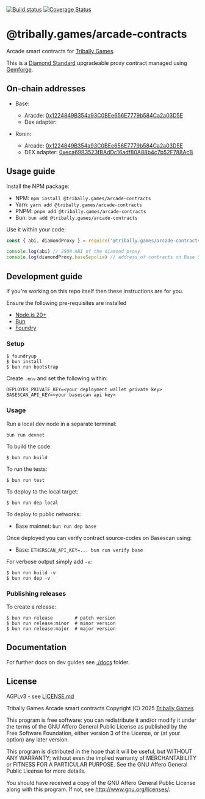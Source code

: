 [![Build status](https://github.com/tribally-games/arcade-contracts/actions/workflows/ci.yml/badge.svg?branch=main)](https://github.com/Tribally-Games/arcade-contracts/actions/workflows/ci.yml)
[![Coverage Status](https://coveralls.io/repos/github/Tribally-Games/arcade-contracts/badge.svg?branch=main)](https://coveralls.io/github/Tribally-Games/arcade-contracts?branch=main)

# @tribally.games/arcade-contracts

Arcade smart contracts for [Tribally Games](https://tribally.games).

This is a [Diamond Standard](https://eips.ethereum.org/EIPS/eip-2535) upgradeable proxy contract managed using [Gemforge](https://gemforge.xyz/).

## On-chain addresses

* Base:
  * Aracde: [0x1224849B354a93C0BEe656E7779b584Ca2a03D5E](https://basescan.org/address/0x1224849B354a93C0BEe656E7779b584Ca2a03D5E)
  * Dex adapter: 

* Ronin:
  * Arcade: [0x1224849B354a93C0BEe656E7779b584Ca2a03D5E](https://basescan.org/address/0x1224849B354a93C0BEe656E7779b584Ca2a03D5E)
  * DEX adapter: [0xeca69B3523fBAdDc16adf80A88b4c7b52F788AcB](https://app.roninchain.com/address/0xeca69b3523fbaddc16adf80a88b4c7b52f788acb)

## Usage guide

Install the NPM package:

* NPM: `npm install @tribally.games/arcade-contracts`
* Yarn: `yarn add @tribally.games/arcade-contracts`
* PNPM: `pnpm add @tribally.games/arcade-contracts`
* Bun: `bun add @tribally.games/arcade-contracts`

Use it within your code:

```js
const { abi, diamondProxy } = require('@tribally.games/arcade-contracts');

console.log(abi) // JSON ABI of the diamond proxy
console.log(diamondProxy.baseSepolia) // address of contracts on Base Sepolia
```

## Development guide

If you're working on this repo itself then these instructions are for you.

Ensure the following pre-requisites are installed

* [Node.js 20+](https://nodejs.org)
* [Bun](https://bun.sh/)
* [Foundry](https://github.com/foundry-rs/foundry/blob/master/README.md)

### Setup

```shell
$ foundryup
$ bun install
$ bun run bootstrap
```

Create `.env` and set the following within:

```
DEPLOYER_PRIVATE_KEY=<your deployment wallet private key>
BASESCAN_API_KEY=<your basescan api key>
```

### Usage

Run a local dev node in a separate terminal:

```shell
bun run devnet
```

To build the code:

```shell
$ bun run build
```

To run the tests:

```shell
$ bun run test
```

To deploy to the local target:

```shell
$ bun run dep local
```

To deploy to public networks:

* Base mainnet: `bun run dep base`

Once deployed you can verify contract source-codes on Basescan using:

* Base: `ETHERSCAN_API_KEY=... bun run verify base`

For verbose output simply add `-v`:

```shell
$ bun run build -v
$ bun run dep -v
```

### Publishing releases

To create a release:

```shell
$ bun run release        # patch version
$ bun run release:minor  # minor version
$ bun run release:major  # major version
```

## Documentation

For further docs on dev guides see [./docs](./docs) folder.


## License

AGPLv3 - see [LICENSE.md](LICENSE.md)

Tribally Games Arcade smart contracts
Copyright (C) 2025  [Tribally Games](https://tribally.games)

This program is free software: you can redistribute it and/or modify
it under the terms of the GNU Affero General Public License as published by
the Free Software Foundation, either version 3 of the License, or
(at your option) any later version.

This program is distributed in the hope that it will be useful,
but WITHOUT ANY WARRANTY; without even the implied warranty of
MERCHANTABILITY or FITNESS FOR A PARTICULAR PURPOSE.  See the
GNU Affero General Public License for more details.

You should have received a copy of the GNU Affero General Public License
along with this program.  If not, see <http://www.gnu.org/licenses/>.